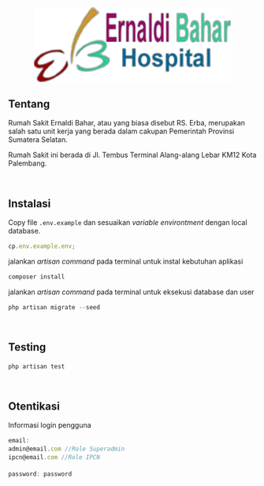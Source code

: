 <p align="center"><a href="https://rs-erba.go.id" target="_blank"><img src="./public/assets/logo/logo.png" width="400" alt="Erba Logo Logo"></a></p>

## Tentang

Rumah Sakit Ernaldi Bahar, atau yang biasa disebut RS. Erba, merupakan salah satu unit kerja yang berada dalam cakupan Pemerintah Provinsi Sumatera Selatan.

Rumah Sakit ini berada di Jl. Tembus Terminal Alang-alang Lebar KM12 Kota Palembang.

<br/>

## Instalasi

Copy file `.env.example` dan sesuaikan <i>variable environtment</i> dengan local database.

```javascript
cp.env.example.env;
```

jalankan <i>artisan command</i> pada terminal untuk instal kebutuhan aplikasi

```javascript
composer install
```

jalankan <i>artisan command</i> pada terminal untuk eksekusi database dan user

```javascript
php artisan migrate --seed
```

<br/>

## Testing

```javascript
php artisan test
```

<br/>

## Otentikasi

Informasi login pengguna

```javascript
email:
admin@email.com //Role Superadmin
ipcn@email.com //Role IPCN

password: password
```
